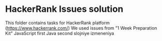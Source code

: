 # HackerRank Issues solution
This folder contains tasks for HackerRank platform (https://www.hackerrank.com/)
We used issues from "1 Week Preparation Kit"
JavaScript first
Java second
slojniye izmeneniya